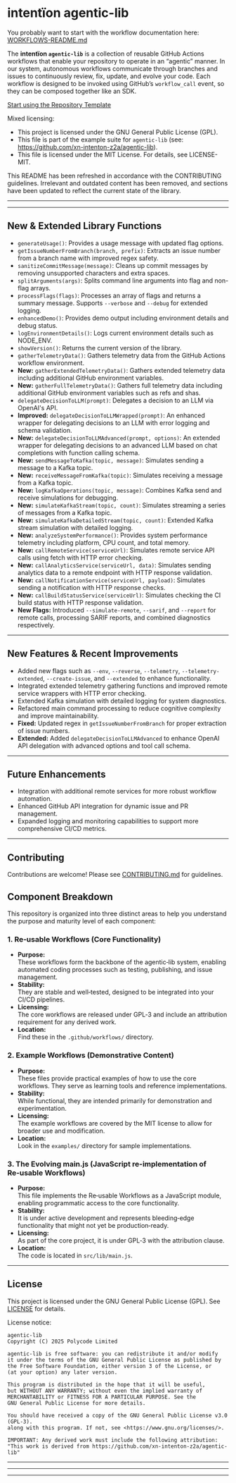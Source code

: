 # intentïon agentic-lib

You probably want to start with the workflow documentation here: [WORKFLOWS-README.md](WORKFLOWS-README.md)

The **intentïon `agentic-lib`** is a collection of reusable GitHub Actions workflows that enable your repository to operate in an “agentic” manner. In our system, autonomous workflows communicate through branches and issues to continuously review, fix, update, and evolve your code. Each workflow is designed to be invoked using GitHub’s `workflow_call` event, so they can be composed together like an SDK.

[Start using the Repository Template](https://github.com/xn-intenton-z2a/repository0)

Mixed licensing:
* This project is licensed under the GNU General Public License (GPL).
* This file is part of the example suite for `agentic-lib` (see: https://github.com/xn-intenton-z2a/agentic-lib).
* This file is licensed under the MIT License. For details, see LICENSE-MIT.

This README has been refreshed in accordance with the CONTRIBUTING guidelines. Irrelevant and outdated content has been removed, and sections have been updated to reflect the current state of the library.

---
---

## New & Extended Library Functions

- `generateUsage()`: Provides a usage message with updated flag options.
- `getIssueNumberFromBranch(branch, prefix)`: Extracts an issue number from a branch name with improved regex safety.
- `sanitizeCommitMessage(message)`: Cleans up commit messages by removing unsupported characters and extra spaces.
- `splitArguments(args)`: Splits command line arguments into flag and non-flag arrays.
- `processFlags(flags)`: Processes an array of flags and returns a summary message. Supports `--verbose` and `--debug` for extended logging.
- `enhancedDemo()`: Provides demo output including environment details and debug status.
- `logEnvironmentDetails()`: Logs current environment details such as NODE_ENV.
- `showVersion()`: Returns the current version of the library.
- `gatherTelemetryData()`: Gathers telemetry data from the GitHub Actions workflow environment.
- **New:** `gatherExtendedTelemetryData()`: Gathers extended telemetry data including additional GitHub environment variables.
- **New:** `gatherFullTelemetryData()`: Gathers full telemetry data including additional GitHub environment variables such as refs and shas.
- `delegateDecisionToLLM(prompt)`: Delegates a decision to an LLM via OpenAI's API.
- **Improved:** `delegateDecisionToLLMWrapped(prompt)`: An enhanced wrapper for delegating decisions to an LLM with error logging and schema validation.
- **New:** `delegateDecisionToLLMAdvanced(prompt, options)`: An extended wrapper for delegating decisions to an advanced LLM based on chat completions with function calling schema.
- **New:** `sendMessageToKafka(topic, message)`: Simulates sending a message to a Kafka topic.
- **New:** `receiveMessageFromKafka(topic)`: Simulates receiving a message from a Kafka topic.
- **New:** `logKafkaOperations(topic, message)`: Combines Kafka send and receive simulations for debugging.
- **New:** `simulateKafkaStream(topic, count)`: Simulates streaming a series of messages from a Kafka topic.
- **New:** `simulateKafkaDetailedStream(topic, count)`: Extended Kafka stream simulation with detailed logging.
- **New:** `analyzeSystemPerformance()`: Provides system performance telemetry including platform, CPU count, and total memory.
- **New:** `callRemoteService(serviceUrl)`: Simulates remote service API calls using fetch with HTTP error checking.
- **New:** `callAnalyticsService(serviceUrl, data)`: Simulates sending analytics data to a remote endpoint with HTTP response validation.
- **New:** `callNotificationService(serviceUrl, payload)`: Simulates sending a notification with HTTP response checks.
- **New:** `callBuildStatusService(serviceUrl)`: Simulates checking the CI build status with HTTP response validation.
- **New Flags:** Introduced `--simulate-remote`, `--sarif`, and `--report` for remote calls, processing SARIF reports, and combined diagnostics respectively.

---

## New Features & Recent Improvements

- Added new flags such as `--env`, `--reverse`, `--telemetry`, `--telemetry-extended`, `--create-issue`, and `--extended` to enhance functionality.
- Integrated extended telemetry gathering functions and improved remote service wrappers with HTTP error checking.
- Extended Kafka simulation with detailed logging for system diagnostics.
- Refactored main command processing to reduce cognitive complexity and improve maintainability.
- **Fixed:** Updated regex in `getIssueNumberFromBranch` for proper extraction of issue numbers.
- **Extended:** Added `delegateDecisionToLLMAdvanced` to enhance OpenAI API delegation with advanced options and tool call schema.

---

## Future Enhancements

- Integration with additional remote services for more robust workflow automation.
- Enhanced GitHub API integration for dynamic issue and PR management.
- Expanded logging and monitoring capabilities to support more comprehensive CI/CD metrics.

---

## Contributing

Contributions are welcome! Please see [CONTRIBUTING.md](CONTRIBUTING.md) for guidelines.

## Component Breakdown

This repository is organized into three distinct areas to help you understand the purpose and maturity level of each component:

### 1. Re‑usable Workflows (Core Functionality)
- **Purpose:**  
  These workflows form the backbone of the agentic‑lib system, enabling automated coding processes such as testing, publishing, and issue management.
- **Stability:**  
  They are stable and well‑tested, designed to be integrated into your CI/CD pipelines.
- **Licensing:**  
  The core workflows are released under GPL‑3 and include an attribution requirement for any derived work.
- **Location:**  
  Find these in the `.github/workflows/` directory.

### 2. Example Workflows (Demonstrative Content)
- **Purpose:**  
  These files provide practical examples of how to use the core workflows. They serve as learning tools and reference implementations.
- **Stability:**  
  While functional, they are intended primarily for demonstration and experimentation.
- **Licensing:**  
  The example workflows are covered by the MIT license to allow for broader use and modification.
- **Location:**  
  Look in the `examples/` directory for sample implementations.

### 3. The Evolving main.js (JavaScript re-implementation of Re‑usable Workflows)
- **Purpose:**  
  This file implements the Re‑usable Workflows as a JavaScript module, enabling programmatic access to the core functionality.
- **Stability:**  
  It is under active development and represents bleeding‑edge functionality that might not yet be production‑ready.
- **Licensing:**  
  As part of the core project, it is under GPL‑3 with the attribution clause.
- **Location:**  
  The code is located in `src/lib/main.js`.

---

## License

This project is licensed under the GNU General Public License (GPL). See [LICENSE](LICENSE) for details.

License notice:
```
agentic-lib
Copyright (C) 2025 Polycode Limited

agentic-lib is free software: you can redistribute it and/or modify
it under the terms of the GNU General Public License as published by
the Free Software Foundation, either version 3 of the License, or
(at your option) any later version.

This program is distributed in the hope that it will be useful,
but WITHOUT ANY WARRANTY; without even the implied warranty of
MERCHANTABILITY or FITNESS FOR A PARTICULAR PURPOSE. See the
GNU General Public License for more details.

You should have received a copy of the GNU General Public License v3.0 (GPL‑3).
along with this program. If not, see <https://www.gnu.org/licenses/>.

IMPORTANT: Any derived work must include the following attribution:
"This work is derived from https://github.com/xn-intenton-z2a/agentic-lib"
```

---
---
---